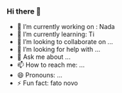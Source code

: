 ### Hi there 👋

- 🔭 I’m currently working on : Nada
- 🌱 I’m currently learning: Ti
- 👯 I’m looking to collaborate on ...
- 🤔 I’m looking for help with ...
- 💬 Ask me about ...
- 📫 How to reach me: ...
- 😄 Pronouns: ...
- ⚡ Fun fact:  fato novo
